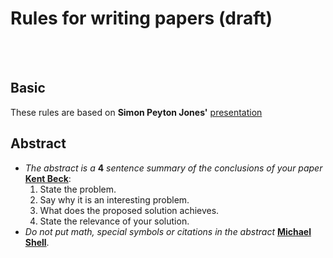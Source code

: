 
# Rules for writing papers (draft)
<br></br>

## Basic

These rules are based on **Simon Peyton Jones'** [presentation](http://research.microsoft.com/en-us/um/people/simonpj/papers/giving-a-talk/writing-a-paper-slides.pdf)

## Abstract

*	*The abstract is a* **4** *sentence summary of the conclusions of your paper* [**Kent Beck**](https://plg.uwaterloo.ca/~migod/research/beckOOPSLA.html):
	1.	State the problem.
	2.	Say why it is an interesting problem.
	3.	What does the proposed solution achieves.
	4.	State the relevance of your solution.
*	*Do not put math, special symbols or citations in the abstract* [**Michael Shell**](http://www.michaelshell.org/).